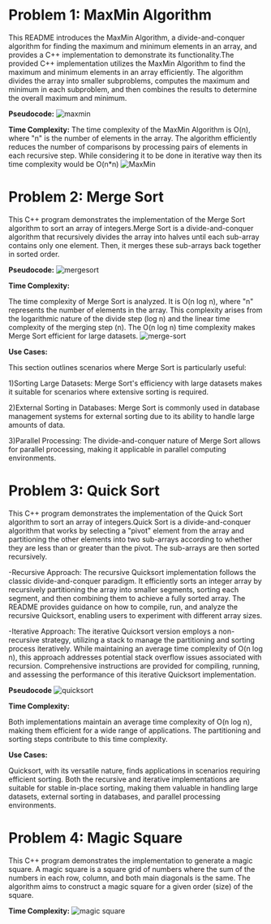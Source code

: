 # Problem 1: MaxMin Algorithm

This README introduces the MaxMin Algorithm, a divide-and-conquer algorithm for finding the maximum and minimum elements in an array, and provides a C++ implementation to demonstrate its functionality.The provided C++ implementation utilizes the MaxMin Algorithm to find the maximum and minimum elements in an array efficiently. The algorithm divides the array into smaller subproblems, computes the maximum and minimum in each subproblem, and then combines the results to determine the overall maximum and minimum.

**Pseudocode:**
![maxmin](https://github.com/chitwan6804/AnalysisAndDesign/assets/128251060/01b32910-dbfa-4acc-80fe-e3898511dfda)


**Time Complexity:**
The time complexity of the MaxMin Algorithm is O(n), where "n" is the number of elements in the array. The algorithm efficiently reduces the number of comparisons by processing pairs of elements in each recursive step. While considering it to be done in iterative way then its time complexity would be O(n*n)
![MaxMin](https://github.com/chitwan6804/AnalysisAndDesign/assets/128251060/c95aa73b-ef3f-4065-99a8-5fcbb0f429c9)

# Problem 2: Merge Sort

This C++ program demonstrates the implementation of the Merge Sort algorithm to sort an array of integers.Merge Sort is a divide-and-conquer algorithm that recursively divides the array into halves until each sub-array contains only one element. Then, it merges these sub-arrays back together in sorted order.

**Pseudocode:**
![mergesort](https://github.com/chitwan6804/AnalysisAndDesign/assets/128251060/58f733dc-fa2e-433d-bad2-83ea99082289)


**Time Complexity:**

The time complexity of Merge Sort is analyzed. It is O(n log n), where "n" represents the number of elements in the array. This complexity arises from the logarithmic nature of the divide step (log n) and the linear time complexity of the merging step (n). The O(n log n) time complexity makes Merge Sort efficient for large datasets.
![merge-sort](https://github.com/chitwan6804/AnalysisAndDesign/assets/128251060/ee794830-f799-4059-a3bb-95729a76ccda)


**Use Cases:**

This section outlines scenarios where Merge Sort is particularly useful:

1)Sorting Large Datasets: Merge Sort's efficiency with large datasets makes it suitable for scenarios where extensive sorting is required.

2)External Sorting in Databases: Merge Sort is commonly used in database management systems for external sorting due to its ability to handle large amounts of data.

3)Parallel Processing: The divide-and-conquer nature of Merge Sort allows for parallel processing, making it applicable in parallel computing environments.

# Problem 3: Quick Sort

This C++ program demonstrates the implementation of the Quick Sort algorithm to sort an array of integers.Quick Sort is a divide-and-conquer algorithm that works by selecting a "pivot" element from the array and partitioning the other elements into two sub-arrays according to whether they are less than or greater than the pivot. The sub-arrays are then sorted recursively.

-Recursive Approach: The recursive Quicksort implementation follows the classic divide-and-conquer paradigm. It efficiently sorts an integer array by recursively partitioning the array into smaller segments, sorting each segment, and then combining them to achieve a fully sorted array. The README provides guidance on how to compile, run, and analyze the recursive Quicksort, enabling users to experiment with different array sizes.

-Iterative Approach: The iterative Quicksort version employs a non-recursive strategy, utilizing a stack to manage the partitioning and sorting process iteratively. While maintaining an average time complexity of O(n log n), this approach addresses potential stack overflow issues associated with recursion. Comprehensive instructions are provided for compiling, running, and assessing the performance of this iterative Quicksort implementation.

**Pseudocode**
![quicksort](https://github.com/chitwan6804/AnalysisAndDesign/assets/128251060/4afbdca3-27f8-4fe6-b957-63c6e7081a9b)


**Time Complexity:**

Both implementations maintain an average time complexity of O(n log n), making them efficient for a wide range of applications. The partitioning and sorting steps contribute to this time complexity.

**Use Cases:**

Quicksort, with its versatile nature, finds applications in scenarios requiring efficient sorting. Both the recursive and iterative implementations are suitable for stable in-place sorting, making them valuable in handling large datasets, external sorting in databases, and parallel processing environments.

# Problem 4: Magic Square

This C++ program demonstrates the implementation to generate a magic square. A magic square is a square grid of numbers where the sum of the numbers in each row, column, and both main diagonals is the same. The algorithm aims to construct a magic square for a given order (size) of the square.

**Time Complexity:**
![magic square](https://github.com/chitwan6804/AnalysisAndDesign/assets/128251060/09db45cb-de2c-4516-86a4-be978f09f885)
